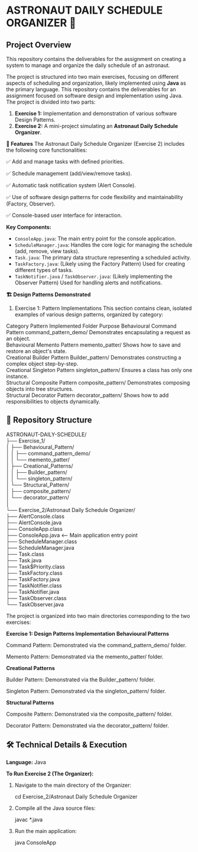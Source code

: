 # ASTRONAUT DAILY SCHEDULE ORGANIZER 🚀

## Project Overview

This repository contains the deliverables for the assignment on creating a system to manage and organize the daily schedule of an astronaut.

The project is structured into two main exercises, focusing on different aspects of scheduling and organization, likely implemented using **Java** as the primary language.
This repository contains the deliverables for an assignment focused on software design and implementation using Java. The project is divided into two parts:

1.  **Exercise 1:** Implementation and demonstration of various software Design Patterns.
2.  **Exercise 2:** A mini-project simulating an **Astronaut Daily Schedule Organizer**.


**🎯 Features**
The Astronaut Daily Schedule Organizer (Exercise 2) includes the following core functionalities:

✅ Add and manage tasks with defined priorities.

✅ Schedule management (add/view/remove tasks).

✅ Automatic task notification system (Alert Console).

✅ Use of software design patterns for code flexibility and maintainability (Factory, Observer).

✅ Console-based user interface for interaction.

**Key Components:** 

* `ConsoleApp.java`: The main entry point for the console application.
* `ScheduleManager.java`: Handles the core logic for managing the schedule (add, remove, view tasks).
* `Task.java`: The primary data structure representing a scheduled activity.
* `TaskFactory.java`: (Likely using the Factory Pattern) Used for creating different types of tasks.
* `TaskNotifier.java` / `TaskObserver.java`: (Likely implementing the Observer Pattern) Used for handling alerts and notifications.

**🏗️ Design Patterns Demonstrated**
1. Exercise 1: Pattern Implementations
This section contains clean, isolated examples of various design patterns, organized by category:

Category	  Pattern Implemented	     Folder	                       Purpose
Behavioural	  Command Pattern	    command_pattern_demo/	Demonstrates encapsulating a request as an object.  
Behavioural   Memento Pattern	    memento_patter/	        Shows how to save and restore an object's state.  
Creational	  Builder Pattern	    Builder_pattern/	    Demonstrates constructing a complex object step-by-step.  
Creational	  Singleton Pattern	    singleton_pattern/	    Ensures a class has only one instance.  
Structural	  Composite Pattern	    composite_pattern/	    Demonstrates composing objects into tree structures.  
Structural	  Decorator Pattern	    decorator_pattern/	    Shows how to add responsibilities to objects dynamically.  

## 📂 Repository Structure
ASTRONAUT-DAILY-SCHEDULE/  
├── Exercise_1/    
│   ├── Behavioural_Pattern/  
│   │   ├── command_pattern_demo/  
│   │   └── memento_patter/  
│   ├── Creational_Patterns/  
│   │   ├── Builder_pattern/  
│   │   └── singleton_pattern/  
│   └── Structural_Pattern/  
│       ├── composite_pattern/  
│       └── decorator_pattern/  
│  
└── Exercise_2/Astronaut Daily Schedule Organizer/   
    ├── AlertConsole.class   
    ├── AlertConsole.java  
    ├── ConsoleApp.class  
    ├── ConsoleApp.java      <-- Main application entry point  
    ├── ScheduleManager.class  
    ├── ScheduleManager.java  
    ├── Task.class  
    ├── Task.java  
    ├── Task$Priority.class  
    ├── TaskFactory.class  
    ├── TaskFactory.java  
    ├── TaskNotifier.class  
    ├── TaskNotifier.java  
    ├── TaskObserver.class  
    └── TaskObserver.java  
    

The project is organized into two main directories corresponding to the two exercises:

**Exercise 1: Design Patterns Implementation**
**Behavioural Patterns**

Command Pattern: Demonstrated via the command_pattern_demo/ folder.

Memento Pattern: Demonstrated via the memento_patter/ folder.

**Creational Patterns**

Builder Pattern: Demonstrated via the Builder_pattern/ folder.

Singleton Pattern: Demonstrated via the singleton_pattern/ folder.

**Structural Patterns**

Composite Pattern: Demonstrated via the composite_pattern/ folder.

Decorator Pattern: Demonstrated via the decorator_pattern/ folder.


## 🛠️ Technical Details & Execution

**Language:** Java

**To Run Exercise 2 (The Organizer):**

1.  Navigate to the main directory of the Organizer:

    cd Exercise_2/Astronaut Daily Schedule Organizer

2.  Compile all the Java source files:

    javac *.java

3.  Run the main application:

    java ConsoleApp 



